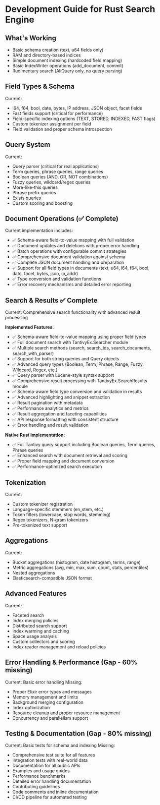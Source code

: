 # Development Guide for Rust Search Engine

## What's Working

- Basic schema creation (text, u64 fields only)
- RAM and directory-based indices
- Simple document indexing (hardcoded field mapping)
- Basic IndexWriter operations (add_document, commit)
- Rudimentary search (AllQuery only, no query parsing)

## Field Types & Schema

Current:

- i64, f64, bool, date, bytes, IP address, JSON object, facet fields
- Fast fields support (critical for performance)
- Field-specific indexing options (TEXT, STORED, INDEXED, FAST flags)
- Custom tokenizer assignment per field
- Field validation and proper schema introspection

## Query System

Current:

- Query parser (critical for real applications)
- Term queries, phrase queries, range queries
- Boolean queries (AND, OR, NOT combinations)
- Fuzzy queries, wildcard/regex queries
- More-like-this queries
- Phrase prefix queries
- Exists queries
- Custom scoring and boosting

## Document Operations (✅ Complete)

Current implementation includes:

- ✅ Schema-aware field-to-value mapping with full validation
- ✅ Document updates and deletions with proper error handling
- ✅ Batch operations with configurable commit strategies
- ✅ Comprehensive document validation against schema
- ✅ Complete JSON document handling and preparation
- ✅ Support for all field types in documents (text, u64, i64, f64, bool, date, facet, bytes, json, ip_addr)
- ✅ Type conversion and validation functions
- ✅ Error recovery mechanisms and detailed error reporting

## Search & Results ✅ Complete

Current: Comprehensive search functionality with advanced result processing

**Implemented Features:**

- ✅ Schema-aware field-to-value mapping using proper field types
- ✅ Full document search with TantivyEx.Searcher module
- ✅ Multiple search methods (search, search_ids, search_documents, search_with_parser)
- ✅ Support for both string queries and Query objects
- ✅ Advanced query types (Boolean, Term, Phrase, Range, Fuzzy, Wildcard, Regex, etc.)
- ✅ Query parser with Lucene-style syntax support
- ✅ Comprehensive result processing with TantivyEx.SearchResults module
- ✅ Schema-aware field type conversion and validation in results
- ✅ Advanced highlighting and snippet extraction
- ✅ Result pagination with metadata
- ✅ Performance analytics and metrics
- ✅ Result aggregation and faceting capabilities
- ✅ API response formatting with consistent structure
- ✅ Error handling and result validation

**Native Rust Implementation:**

- ✅ Full Tantivy query support including Boolean queries, Term queries, Phrase queries
- ✅ Enhanced search with document retrieval and scoring
- ✅ Proper field mapping and document conversion
- ✅ Performance-optimized search execution

## Tokenization

Current:

- Custom tokenizer registration
- Language-specific stemmers (en_stem, etc.)
- Token filters (lowercase, stop words, stemming)
- Regex tokenizers, N-gram tokenizers
- Pre-tokenized text support

## Aggregations

Current:

- Bucket aggregations (histogram, date histogram, terms, range)
- Metric aggregations (avg, min, max, sum, count, stats, percentiles)
- Nested aggregations
- Elasticsearch-compatible JSON format

## Advanced Features

Current:

- Faceted search
- Index merging policies
- Distributed search support
- Index warming and caching
- Space usage analysis
- Custom collectors and scoring
- Index reader management and reload policies

## Error Handling & Performance (Gap - 60% missing)

Current: Basic error handling
Missing:

- Proper Elixir error types and messages
- Memory management and limits
- Background merging configuration
- Index optimization
- Resource cleanup and proper resource management
- Concurrency and parallelism support

## Testing & Documentation (Gap - 80% missing)

Current: Basic tests for schema and indexing
Missing:

- Comprehensive test suite for all features
- Integration tests with real-world data
- Documentation for all public APIs
- Examples and usage guides
- Performance benchmarks
- Detailed error handling documentation
- Contributing guidelines
- Code comments and inline documentation
- CI/CD pipeline for automated testing
